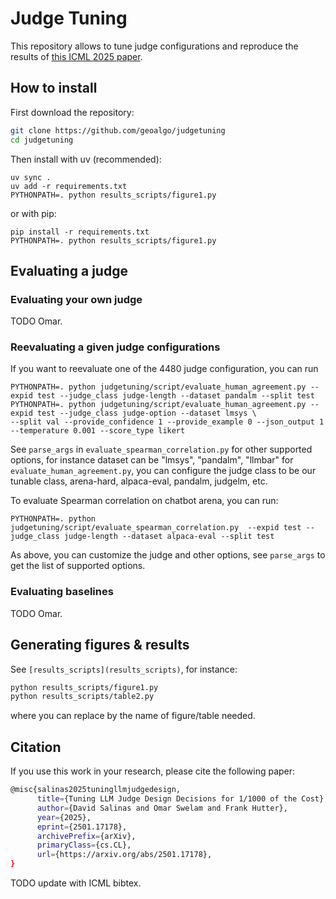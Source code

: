 # Judge Tuning

This repository allows to tune judge configurations and reproduce the results of [this ICML 2025 paper](https://arxiv.org/abs/2501.17178).

## How to install

First download the repository:
```bash
git clone https://github.com/geoalgo/judgetuning
cd judgetuning
```

Then install with uv (recommended):
```
uv sync .
uv add -r requirements.txt
PYTHONPATH=. python results_scripts/figure1.py 
```

or with pip:
```
pip install -r requirements.txt
PYTHONPATH=. python results_scripts/figure1.py 
```

## Evaluating a judge


### Evaluating your own judge

TODO Omar.

### Reevaluating a given judge configurations

If you want to reevaluate one of the 4480 judge configuration, you can run

```
PYTHONPATH=. python judgetuning/script/evaluate_human_agreement.py --expid test --judge_class judge-length --dataset pandalm --split test
PYTHONPATH=. python judgetuning/script/evaluate_human_agreement.py --expid test --judge_class judge-option --dataset lmsys \
--split val --provide_confidence 1 --provide_example 0 --json_output 1 --temperature 0.001 --score_type likert 
```

See `parse_args` in `evaluate_spearman_correlation.py` for 
other supported options, for instance dataset can be "lmsys", "pandalm", "llmbar" for `evaluate_human_agreement.py`, 
you can configure the judge class to be our tunable class, arena-hard, alpaca-eval, pandalm, judgelm, etc.

To evaluate Spearman correlation on chatbot arena, you can run:

```
PYTHONPATH=. python judgetuning/script/evaluate_spearman_correlation.py  --expid test --judge_class judge-length --dataset alpaca-eval --split test 
```
As above, you can customize the judge and other options, see `parse_args` to get the list of supported options.


### Evaluating baselines

TODO Omar.

## Generating figures & results

See `[results_scripts](results_scripts)`, for instance:
```bash
python results_scripts/figure1.py
python results_scripts/table2.py
```

where you can replace by the name of figure/table needed.


## Citation

If you use this work in your research, please cite the following paper:

```bash
@misc{salinas2025tuningllmjudgedesign,
      title={Tuning LLM Judge Design Decisions for 1/1000 of the Cost}, 
      author={David Salinas and Omar Swelam and Frank Hutter},
      year={2025},
      eprint={2501.17178},
      archivePrefix={arXiv},
      primaryClass={cs.CL},
      url={https://arxiv.org/abs/2501.17178}, 
}
```

TODO update with ICML bibtex.